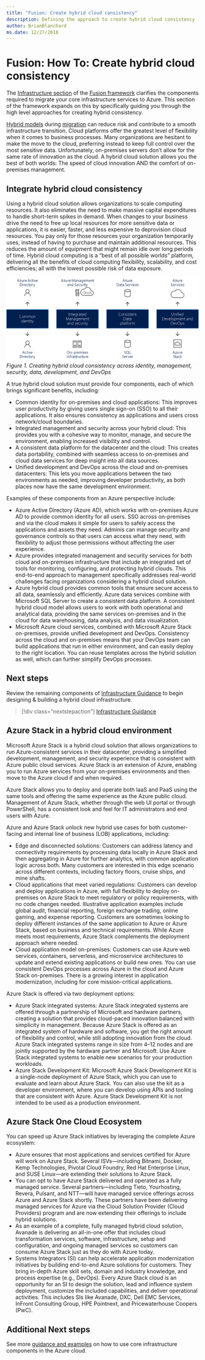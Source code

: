 ```yaml
---
title: "Fusion: Create hybrid cloud consistency" 
description: Defining the approach to create hybrid cloud consistency
author: BrianBlanchard
ms.date: 12/27/2018
---
```

# Fusion: How To: Create hybrid cloud consistency

The [Infrastructure section](../overview.md) of the [Fusion framework](../../overview.md) clarifies the components required to migrate your core infrastructure services to Azure. This section of the framework expands on this by specifically guiding you through the high level approaches for creating hybrid consistency.

[Hybrid models](../../getting-started/cloud-deployment-models.md) during [migration](../../migration/overview.md) can reduce risk and contribute to a smooth infrastructure transition. Cloud platforms offer the greatest level of flexibility when it comes to business processes. Many organizations are hesitant to make the move to the cloud, preferring instead to keep full control over the most sensitive data. Unfortunately, on-premises servers don’t allow for the same rate of innovation as the cloud. A hybrid cloud solution allows you the best of both worlds: The speed of cloud innovation AND the comfort of on-premises management.

## Integrate hybrid cloud consistency

Using a hybrid cloud solution allows organizations to scale computing resources. It also eliminates the need to make massive capital expenditures to handle short-term spikes in demand. When changes to your business drive the need to free up local resources for more sensitive data or applications, it is easier, faster, and less expensive to deprovision cloud resources. You pay only for those resources your organization temporarily uses, instead of having to purchase and maintain additional resources. This reduces the amount of equipment that might remain idle over long periods of time. Hybrid cloud computing is a “best of all possible worlds” platform, delivering all the benefits of cloud computing flexibility, scalability, and cost efficiencies; all with the lowest possible risk of data exposure.

![Creating hybrid cloud consistency across identity, management, security, data, development, & devops](../../_images/hybrid-consistency.png)
*Figure 1. Creating hybrid cloud consistency across identity, management, security, data, development, and DevOps*

A true hybrid cloud solution must provide four components, each of which brings significant benefits, including:

* Common identity for on-premises and cloud applications: This improves user productivity by giving users single sign-on (SSO) to all their applications. It also ensures consistency as applications and users cross network/cloud boundaries.
* Integrated management and security across your hybrid cloud: This provides you with a cohesive way to monitor, manage, and secure the environment, enabling increased visibility and control.
* A consistent data platform for the datacenter and the cloud: This creates data portability, combined with seamless access to on-premises and cloud data services for deep insight into all data sources.
* Unified development and DevOps across the cloud and on-premises datacenters: This lets you move applications between the two environments as needed, improving developer productivity, as both places now have the same development environment.
  
Examples of these components from an Azure perspective include:

* Azure Active Directory (Azure AD), which works with on-premises Azure AD to provide common identity for all users. SSO across on-premises and via the cloud makes it simple for users to safely access the applications and assets they need. Adminis can manage security and governance controls so that users can access what they need, with flexibility to adjust those permissions without affecting the user experience.
* Azure provides integrated management and security services for both cloud and on-premises infrastructure that include an integrated set of tools for monitoring, configuring, and protecting hybrid clouds. This end-to-end approach to management specifically addresses real-world challenges facing organizations considering a hybrid cloud solution.
* Azure hybrid cloud provides common tools that ensure secure access to all data, seamlessly and efficiently. Azure data services combine with Microsoft SQL Server to create a consistent data platform. A consistent hybrid cloud model allows users to work with both operational and analytical data, providing the same services on-premises and in the cloud for data warehousing, data analysis, and data visualization.
* Microsoft Azure cloud services, combined with Microsoft Azure Stack on-premises, provide unified development and DevOps. Consistency across the cloud and on-premises means that your DevOps team can build applications that run in either environment, and can easily deploy to the right location. You can reuse templates across the hybrid solution as well, which can further simplify DevOps processes.

## Next steps

Review the remaining components of [Infrastructure Guidance](../overview.md) to begin designing & building a hybrid cloud infrastructure.

> [!div class="nextstepaction"]
> [Infrastructure Guidance](../overview.md)

## Azure Stack in a hybrid cloud environment

Microsoft Azure Stack is a hybrid cloud solution that allows organizations to run Azure-consistent services in their datacenter, providing a simplified development, management, and security experience that is consistent with Azure public cloud services. Azure Stack is an extension of Azure, enabling you to run Azure services from your on-premises environments and then move to the Azure cloud if and when required.

Azure Stack allows you to deploy and operate both IaaS and PaaS using the same tools and offering the same experience as the Azure public cloud. Management of Azure Stack, whether through the web UI portal or through PowerShell, has a consistent look and feel for IT administrators and end users with Azure. 

Azure and Azure Stack unlock new hybrid use cases for both customer-facing and internal line of business (LOB) applications, including:

* Edge and disconnected solutions: Customers can address latency and connectivity requirements by processing data locally in Azure Stack and then aggregating in Azure for further analytics, with common application logic across both. Many customers are interested in this edge scenario across different contexts, including factory floors, cruise ships, and mine shafts.
* Cloud applications that meet varied regulations: Customers can develop and deploy applications in Azure, with full flexibility to deploy on-premises on Azure Stack to meet regulatory or policy requirements, with no code changes needed. Illustrative application examples include global audit, financial reporting, foreign exchange trading, online gaming, and expense reporting. Customers are sometimes looking to deploy different instances of the same application to Azure or Azure Stack, based on business and technical requirements. While Azure meets most requirements, Azure Stack complements the deployment approach where needed.
* Cloud application model on-premises: Customers can use Azure web services, containers, serverless, and microservice architectures to update and extend existing applications or build new ones. You can use consistent DevOps processes across Azure in the cloud and Azure Stack on-premises. There is a growing interest in application modernization, including for core mission-critical applications.

Azure Stack is offered via two deployment options:

* Azure Stack integrated systems: Azure Stack integrated systems are offered through a partnership of Microsoft and hardware partners, creating a solution that provides cloud-paced innovation balanced with simplicity in management. Because Azure Stack is offered as an integrated system of hardware and software, you get the right amount of flexibility and control, while still adopting innovation from the cloud. Azure Stack integrated systems range in size from 4–12 nodes and are jointly supported by the hardware partner and Microsoft. Use Azure Stack integrated systems to enable new scenarios for your production workloads.
* Azure Stack Development Kit:  Microsoft Azure Stack Development Kit is a single-node deployment of Azure Stack, which you can use to evaluate and learn about Azure Stack. You can also use the kit as a developer environment, where you can develop using APIs and tooling that are consistent with Azure. Azure Stack Development Kit is not intended to be used as a production environment.

## Azure Stack One Cloud Ecosystem

You can speed up Azure Stack initiatives by leveraging the complete Azure ecosystem:

* Azure ensures that most applications and services certified for Azure will work on Azure Stack. Several ISVs—including Bitnami, Docker, Kemp Technologies, Pivotal Cloud Foundry, Red Hat Enterprise Linux, and SUSE Linux—are extending their solutions to Azure Stack.
* You can opt to have Azure Stack delivered and operated as a fully managed service. Several partners—including Tieto, Yourhosting, Revera, Pulsant, and NTT—will have managed service offerings across Azure and Azure Stack shortly. These partners have been delivering managed services for Azure via the Cloud Solution Provider (Cloud Providers) program and are now extending their offerings to include hybrid solutions.
* As an example of a complete, fully managed hybrid cloud solution, Avanade is delivering an all-in-one offer that includes cloud transformation services, software, infrastructure, setup and configuration, and ongoing managed services so customers can consume Azure Stack just as they do with Azure today.
* Systems Integrators (SI) can help accelerate application modernization initiatives by building end-to-end Azure solutions for customers. They bring in-depth Azure skill sets, domain and industry knowledge, and process expertise (e.g., DevOps). Every Azure Stack cloud is an opportunity for an SI to design the solution, lead and influence system deployment, customize the included capabilities, and deliver operational activities. This includes SIs like Avanade, DXC, Dell EMC Services, InFront Consulting Group, HPE Pointnext, and Pricewaterhouse Coopers (PwC).

## Additional Next steps

See more [guidance and examples](../overview.md) on how to use core infrastructure components in the Azure cloud.

